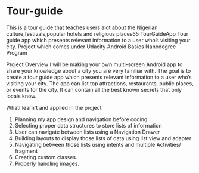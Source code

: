# Tour-guide
This is a tour guide that teaches users alot about the Nigerian culture,festivals,popular hotels and religious places65
TourGuideApp
Tour guide app which presents relevant information to a user who’s visiting your city. Project which comes under Udacity Android Basics Nanodegree Program


Project Overview
I will be making your own multi-screen Android app to share your knowledge about a city you are very familiar with. The goal is to create a tour guide app which presents relevant information to a user who’s visiting your city. The app can list top attractions, restaurants, public places, or events for the city. It can contain all the best known secrets that only locals know.


WhatI learn't and applied in the project

1. Planning my app design and navigation before coding.
2. Selecting proper data structures to store lists of information
3. User can navigate between lists using a Navigation Drawer
4. Building layouts to display those lists of data using list view and adapter
5. Navigating between those lists using intents and multiple Activities/ fragment
6. Creating custom classes.
7. Properly handling images.
